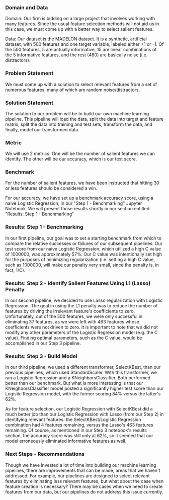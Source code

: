 
### Domain and Data

Domain: Our firm is bidding on a large project that involves working with many features. Since the usual feature selection methods will not aid us in this case, we must come up with a better way to select salient features.

Data: Our dataset is the MADELON dataset. It is a synthetic, artificial dataset, with 500 features and one target variable, labeled either +1 or -1. Of the 500 features, 5 are actually informative, 15 are linear combinations of the 5 informative features, and the rest (480) are basically noise (i.e. distractors).

### Problem Statement

We must come up with a solution to select relevant features from a set of numerous features, many of which are random noise/distractors.

### Solution Statement

The solution to our problem will be to build our own machine learning pipeline. This pipeline will load the data, split the data into target and feature matrix, split the data into training and test sets, transform the data, and finally, model our transformed data.

### Metric
We will use 2 metrics. One will be the number of salient features we can identify. The other will be our accuracy, which is our test score.

### Benchmark

For the number of salient features, we have been instructed that hitting 30 or less features should be considered a win.

For our accuracy, we have set up a benchmark accuracy score, using a naive Logistic Regression, in our "Step 1 - Benchmarking" Jupyter Notebook. We will present those results shortly in our section entitled "Results: Step 1 - Benchmarking"

### Results: Step 1 - Benchmarking
In our first pipeline, our goal was to set a starting benchmark from which to compare the relative successes or failures of our subsequent pipelines. Our test score from our naive Logistic Regression, which utilized a high C value of 1000000, was approximately 57%.  Our C value was intentionally set high for the purposes of minimizing regularization (i.e. setting a high C value, such as 1000000, will make our penalty very small, since the penalty is, in fact, 1/C).

### Results: Step 2 - Identify Salient Features Using L1 (Lasso) Penalty
In our second pipeline, we decided to use Lasso regularization with Logistic Regression. The goal in using the L1 penalty was to reduce the number of features by driving the irrelevant feature's coefficients to zero. Unfortunately, out of the 500 features, we were only successful in eliminating 37 features, as we were left with 463 features whose coefficients were not driven to zero. It is important to note that we did not modify any other parameters of the Logistic Regression model (e.g. the C value). Finding optimal parameters, such as the C value, would be accomplished in our Step 3 pipeline.

### Results: Step 3 - Build Model
In our third pipeline, we used a different transformer, SelectKBest, than our previous pipelines, which used StandardScaler. With this transformer, we ran a Logistic Regression and a KNeighborsClassifier. Both performed better than our benchmark. But what is more interesting is that our KNeighborsClassifier model posted a significantly higher test score than our Logistic Regression model, with the former scoring 84% versus the latter's 62%.

As for feature selection, our Logistic Regression with SelectKBest did a much better job than our Logistic Regression with Lasso (from our Step 2) in identifying relevant features: the SelectKBest/Logistic Regression combination had 4 features remaining, versus the Lasso's 463 features remaining. Of course, as mentioned in our Step 3 notebook's results section, the accuracy score was still only at 62%, so it seemed that our model erroneously eliminated informative features as well.

### Next Steps - Recommendations
Though we have invested a lot of time into building our machine learning pipelines, there are improvements that can be made, areas that we haven't addressed. For example, our pipelines are designed to select relevant features by eliminating less relevant features, but what about the case when feature creation is necessary? There may be cases when we need to create features from our data, but our pipelines do not address this issue currently.

